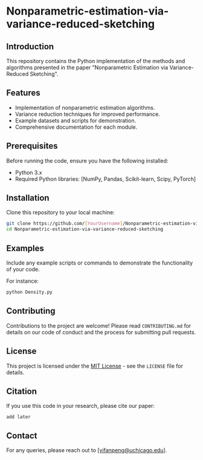 # Nonparametric-estimation-via-variance-reduced-sketching


## Introduction

This repository contains the Python implementation of the methods and algorithms presented in the paper "Nonparametric Estimation via Variance-Reduced Sketching". 

## Features

- Implementation of nonparametric estimation algorithms.
- Variance reduction techniques for improved performance.
- Example datasets and scripts for demonstration.
- Comprehensive documentation for each module.

## Prerequisites

Before running the code, ensure you have the following installed:
- Python 3.x
- Required Python libraries: [NumPy, Pandas, Scikit-learn, Scipy, PyTorch]

## Installation

Clone this repository to your local machine:

```bash
git clone https://github.com/[YourUsername]/Nonparametric-estimation-via-variance-reduced-sketching.git
cd Nonparametric-estimation-via-variance-reduced-sketching
```

## Examples

Include any example scripts or commands to demonstrate the functionality of your code. 

For instance:

```bash
python Density.py
```

## Contributing

Contributions to the project are welcome! Please read `CONTRIBUTING.md` for details on our code of conduct and the process for submitting pull requests.

## License

This project is licensed under the [MIT License](LICENSE) - see the `LICENSE` file for details.

## Citation

If you use this code in your research, please cite our paper:

```
add later
```

## Contact

For any queries, please reach out to [yifanpeng@uchicago.edu].

